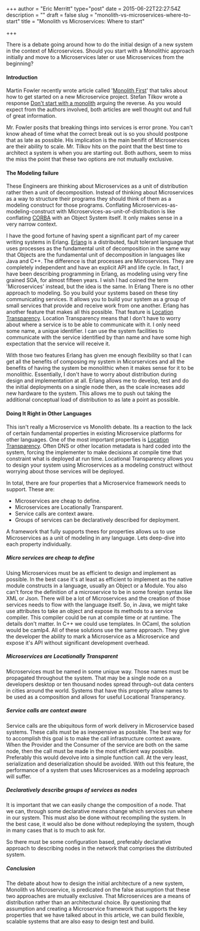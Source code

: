 +++
author = "Eric Merritt"
type="post"
date = 2015-06-22T22:27:54Z
description = ""
draft = false
slug = "monolith-vs-microservices-where-to-start"
title = "Monolith vs Microservices: Where to start"

+++

There is a debate going around how to do the initial design of a new system in the context of Microservices. Should you start with a Monolithic approach initially and move to a Microservices later or use Microservices from the beginning?

#### Introduction

Martin Fowler recently wrote article called '[Monolith First](http://martinfowler.com/bliki/MonolithFirst.html)' that talks about how to get started on a new Microservice project. Stefan Tilkov wrote a response [Don't start with a monolith](href{http://martinfowler.com/articles/dont-start-monolith.html) arguing the reverse. As you would expect from the authors involved, both articles are well thought out and full of great information. 

Mr. Fowler posits that breaking things into services is error prone. You can't know ahead of time what the correct break out is so you should postpone that as late as possible. His implication is the main benifit of Microservices are their ability to scale. Mr. Tilkov hits on the point that the best time to architect a system is when you are starting out. Both authors, seem to miss the miss the point that these two options are not mutually exclusive.

#### The Modeling failure

These Engineers are thinking about Microservices as a unit of distribution rather then a unit of decomposition. Instead of thinking about Microservices as a way to structure their programs they should think of them as a modeling construct for those programs. Conflating Microservices-as-modeling-construct with Microservices-as-unit-of-distribution is like conflating [CORBA](https://en.wikipedia.org/wiki/Common_Object_Request_Broker_Architecture) with an Object System itself. It only makes sense in a very narrow context. 

I have the good fortune of having spent a significant part of my career writing systems in Erlang. [Erlang](http://www.erlang.org) is a distributed, fault tolerant language that uses processes as the fundamental unit of decomposition in the same way that Objects are the fundamental unit of decomposition in languages like Java and C++. The difference is that processes are Microservices. They are completely independent and have an explicit API and life cycle. In fact, I have been describing programming in Erlang, as modeling using very fine grained SOA, for almost fifteen years. I wish I had coined the term 'Microservices' instead, but the idea is the same. In Erlang There is no other approach to modeling. So you build your systems based on these tiny communicating services. It allows you to build your system as a group of small services that provide and receive work from one another. Erlang has another feature that makes all this possible. That feature is [Location Transparency](http://en.wikipedia.org/wiki/Location_transparency). Location Transparency means that I don't have to worry about where a service is to be able to communicate with it. I only need some name, a unique identifier. I can use the system facilities to communicate with the service identified by than name and have some high expectation that the service will receive it. 

With those two features Erlang has given me enough flexibility so that I can get all the benefits of composing my system in Micorservices and all the benefits of having the system be monolithic when it makes sense for it to be monolithic. Essentially, I don't have to worry about distribution during design and implementation at all. Erlang allows me to develop, test and do the initial deployments on a single node then, as the scale increases add new hardware to the system. This allows me to push out taking the additional conceptual load of distribution to as late a point as possible. 

#### Doing It Right in Other Languages

This isn't really a Microservice vs Monolith debate. Its a reaction to the lack of certain fundamental properties in existing Microservice platforms for other languages. One of the most important properties is [Location Transparency](http://en.wikipedia.org/wiki/Location_transparency). Often DNS or other location metadata is hard coded into the system, forcing the implementer to make decisions at compile time that constraint what is deployed at run time. Locational Transparency allows you to design your system using Microservices as a modeling construct without worrying about those services will be deployed.

In total, there are four properties that a Microservice framework needs to support. These are:


* Microservices are cheap to define.
* Microservices are Locationally Transparent.
* Service calls are context aware.
* Groups of services can be declaratively described for deployment.

A framework that fully supports thees for properties allows us to use Microservices as a unit of modeling in any language. Lets deep-dive into each property individually.

##### Micro services are cheap to define

Using Microservices must be as efficient to design and implement as possible. In the best case it's at least as efficient to implement as the native module constructs in a language, usually an Object or a Module. You also can't force the definition of a microservice to be in some foreign syntax like XML or Json. There will be a lot of Microservices and the creation of those services needs to flow with the language itself. So, in Java, we might take use attributes to take an object and expose its methods to a service compiler. This compiler could be run at compile time or at runtime. The details don't matter. In C++ we could use templates. In OCaml, the solution would be camlp4. All of these solutions use the same approach. They give the developer the ability to mark a Microservice as a Microservice and expose it's API without significant development overhead.

##### Microservices are Locationally Transparent

Microservices must be named in some unique way. Those names must be propagated throughout the system. That may be a single node on a developers desktop or ten thousand nodes spread through-out data centers in cities around the world. Systems that have this property allow names to be used as a composition and allows for useful Locational Transperancy. 

##### Service calls are context aware

Service calls are the ubiquitous form of work delivery in Microservice based systems. These calls must be as inexpensive as possible. The best way for to accomplish this goal is to make the call infrastructure context aware. When the Provider and the Consumer of the service are both on the same node, then the call must be made in the most efficient way possible. Preferably this would devolve into a simple function call. At the very least, serialization and deserialization should be avoided. With out this feature, the performance of a system that uses Microservices as a modeling approach will suffer. 


##### Declaratively describe groups of services as nodes

It is important that we can easily change the composition of a node. That we can, through some declarative means change which services run where in our system. This must also be done without recompiling the system. In the best case, it would also be done without redeploying the system, though in many cases that is to much to ask for. 

So there must be some configuration based, preferably declarative approach to describing nodes in the network that comprises the distributed system. 

##### Conclusion

The debate about how to design the initial architecture of a new system, Monolith vs Microservice, is predicated on the false assumption that these two approaches are mutually exclusive. That Microservices are a means of distribution rather than an architectural choice. By questioning that assumption and creating a Microservice framework that supports the key properties that we have talked about in this article, we can build flexible, scalable systems that are also easy to design test and build.

